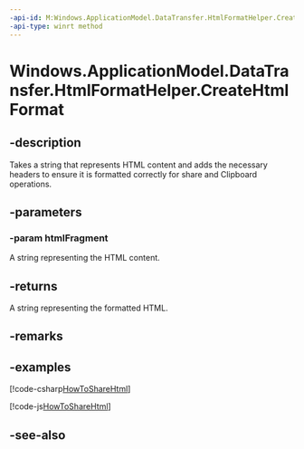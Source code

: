 ```yaml
---
-api-id: M:Windows.ApplicationModel.DataTransfer.HtmlFormatHelper.CreateHtmlFormat(System.String)
-api-type: winrt method
---
```


<!-- Method syntax
public string CreateHtmlFormat(System.String htmlFragment)
-->

# Windows.ApplicationModel.DataTransfer.HtmlFormatHelper.CreateHtmlFormat

## -description
Takes a string that represents HTML content and adds the necessary headers to ensure it is formatted correctly for share and Clipboard operations.

## -parameters
### -param htmlFragment
A string representing the HTML content.

## -returns
A string representing the formatted HTML.

## -remarks

## -examples


[!code-csharp[HowToShareHtml](../windows.applicationmodel.datatransfer/code/ShareMainBeta/cs/ShareHTML.xaml.cs#SnippetHowToShareHtml_CS)]

[!code-js[HowToShareHtml](../windows.applicationmodel.datatransfer/code/ShareMainBeta/javascript/js/ShareHtml.js#SnippetHowToShareHtml)]

## -see-also
